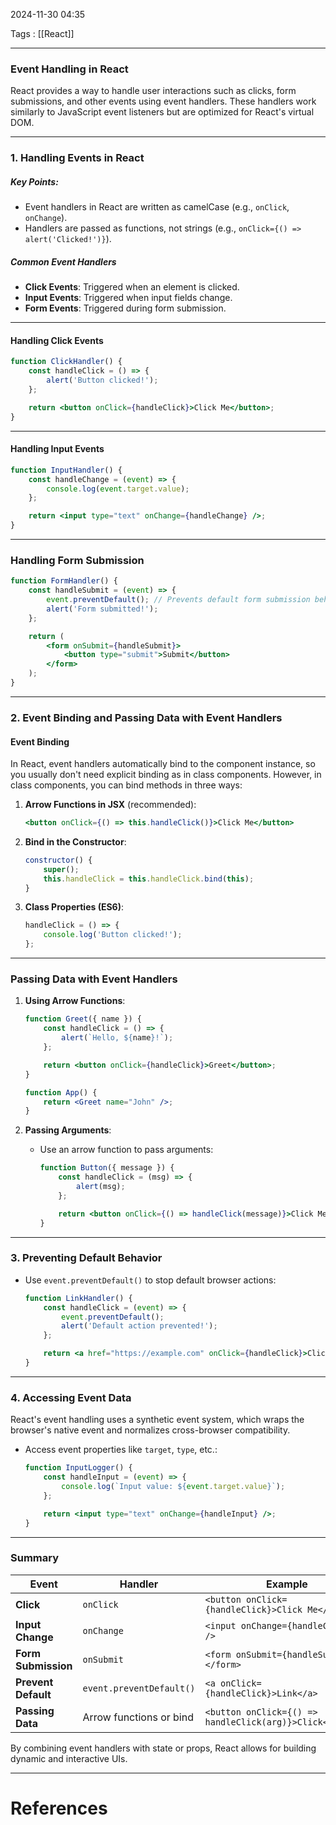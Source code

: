 2024-11-30 04:35

Tags : [[React]]

---
### Event Handling in React

React provides a way to handle user interactions such as clicks, form submissions, and other events using event handlers. These handlers work similarly to JavaScript event listeners but are optimized for React's virtual DOM.

---

### 1. Handling Events in React

##### Key Points:

- Event handlers in React are written as camelCase (e.g., `onClick`, `onChange`).
- Handlers are passed as functions, not strings (e.g., `onClick={() => alert('Clicked!')}`).

##### Common Event Handlers

- **Click Events**: Triggered when an element is clicked.
- **Input Events**: Triggered when input fields change.
- **Form Events**: Triggered during form submission.

---

#### Handling Click Events

```jsx
function ClickHandler() {
    const handleClick = () => {
        alert('Button clicked!');
    };

    return <button onClick={handleClick}>Click Me</button>;
}
```

---

#### Handling Input Events

```jsx
function InputHandler() {
    const handleChange = (event) => {
        console.log(event.target.value);
    };

    return <input type="text" onChange={handleChange} />;
}
```

---

### Handling Form Submission

```jsx
function FormHandler() {
    const handleSubmit = (event) => {
        event.preventDefault(); // Prevents default form submission behavior
        alert('Form submitted!');
    };

    return (
        <form onSubmit={handleSubmit}>
            <button type="submit">Submit</button>
        </form>
    );
}
```

---

### 2. Event Binding and Passing Data with Event Handlers

#### Event Binding

In React, event handlers automatically bind to the component instance, so you usually don't need explicit binding as in class components. However, in class components, you can bind methods in three ways:

1. **Arrow Functions in JSX** (recommended):
    
    ```jsx
    <button onClick={() => this.handleClick()}>Click Me</button>
    ```
    
2. **Bind in the Constructor**:
    
    ```jsx
    constructor() {
        super();
        this.handleClick = this.handleClick.bind(this);
    }
    ```
    
3. **Class Properties (ES6)**:
    
    ```jsx
    handleClick = () => {
        console.log('Button clicked!');
    };
    ```
    

---

### Passing Data with Event Handlers

1. **Using Arrow Functions**:
    
    ```jsx
    function Greet({ name }) {
        const handleClick = () => {
            alert(`Hello, ${name}!`);
        };
    
        return <button onClick={handleClick}>Greet</button>;
    }
    
    function App() {
        return <Greet name="John" />;
    }
    ```
    
2. **Passing Arguments**:
    
    - Use an arrow function to pass arguments:
        
        ```jsx
        function Button({ message }) {
            const handleClick = (msg) => {
                alert(msg);
            };
        
            return <button onClick={() => handleClick(message)}>Click Me</button>;
        }
        ```
        

---

### 3. Preventing Default Behavior

- Use `event.preventDefault()` to stop default browser actions:
    
    ```jsx
    function LinkHandler() {
        const handleClick = (event) => {
            event.preventDefault();
            alert('Default action prevented!');
        };
    
        return <a href="https://example.com" onClick={handleClick}>Click Me</a>;
    }
    ```
    

---

### 4. Accessing Event Data

React's event handling uses a synthetic event system, which wraps the browser's native event and normalizes cross-browser compatibility.

- Access event properties like `target`, `type`, etc.:
    
    ```jsx
    function InputLogger() {
        const handleInput = (event) => {
            console.log(`Input value: ${event.target.value}`);
        };
    
        return <input type="text" onChange={handleInput} />;
    }
    ```
    

---

### Summary

|**Event**|**Handler**|**Example**|
|---|---|---|
|**Click**|`onClick`|`<button onClick={handleClick}>Click Me</button>`|
|**Input Change**|`onChange`|`<input onChange={handleChange} />`|
|**Form Submission**|`onSubmit`|`<form onSubmit={handleSubmit}></form>`|
|**Prevent Default**|`event.preventDefault()`|`<a onClick={handleClick}>Link</a>`|
|**Passing Data**|Arrow functions or bind|`<button onClick={() => handleClick(arg)}>Click</button>`|

By combining event handlers with state or props, React allows for building dynamic and interactive UIs.

---
# References
